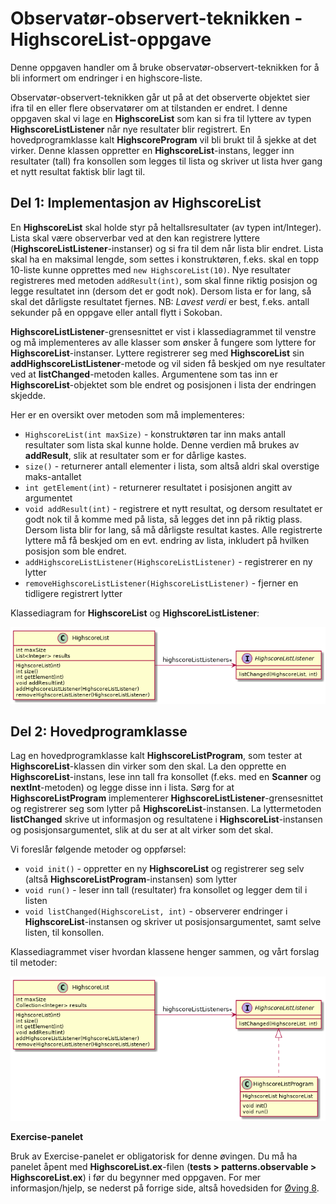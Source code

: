 # Observatør-observert-teknikken - HighscoreList-oppgave

Denne oppgaven handler om å bruke observatør-observert-teknikken for å bli informert om endringer i en highscore-liste.

Observatør-observert-teknikken går ut på at det observerte objektet sier ifra til en eller flere observatører om at tilstanden er endret. I denne oppgaven skal vi lage en **HighscoreList** som kan si fra til lyttere av typen **HighscoreListListener** når nye resultater blir registrert. En hovedprogramklasse kalt **HighscoreProgram** vil bli brukt til å sjekke at det virker. Denne klassen oppretter en **HighscoreList**-instans, legger inn resultater (tall) fra konsollen som legges til lista og skriver ut lista hver gang et nytt resultat faktisk blir lagt til.

## Del 1: Implementasjon av HighscoreList

En **HighscoreList** skal holde styr på heltallsresultater (av typen int/Integer). Lista skal være observerbar ved at den kan registrere lyttere (**HighscoreListListener**-instanser) og si fra til dem når lista blir endret. Lista skal ha en maksimal lengde, som settes i konstruktøren, f.eks. skal en topp 10-liste kunne opprettes med `new HighscoreList(10)`. Nye resultater registreres med metoden `addResult(int)`, som skal finne riktig posisjon og legge resultatet inn (dersom det er godt nok). Dersom lista er for lang, så skal det dårligste resultatet fjernes. NB: *Lavest verdi* er best, f.eks. antall sekunder på en oppgave eller antall flytt i Sokoban.

**HighscoreListListener**-grensesnittet er vist i klassediagrammet til venstre og må implementeres av alle klasser som ønsker å fungere som lyttere for **HighscoreList**-instanser. Lyttere registrerer seg med **HighscoreList** sin **addHighscoreListListener**-metode og vil siden få beskjed om nye resultater ved at **listChanged**-metoden kalles. Argumentene som tas inn er **HighscoreList**-objektet som ble endret og posisjonen i lista der endringen skjedde.

Her er en oversikt over metoden som må implementeres:

- `HighscoreList(int maxSize)` - konstruktøren tar inn maks antall resultater som lista skal kunne holde. Denne verdien må brukes av **addResult**, slik at resultater som er for dårlige kastes.
- `size()` - returnerer antall elementer i lista, som altså aldri skal overstige maks-antallet
- `int getElement(int)` - returnerer resultatet i posisjonen angitt av argumentet
- `void addResult(int)` - registrere et nytt resultat, og dersom resultatet er godt nok til å komme med på lista, så legges det inn på riktig plass. Dersom lista blir for lang, så må dårligste resultat kastes. Alle registrerte lyttere må få beskjed om en evt. endring av lista, inkludert på hvilken posisjon som ble endret.
- `addHighscoreListListener(HighscoreListListener)` - registrerer en ny lytter
- `removeHighscoreListListener(HighscoreListListener)` - fjerner en tidligere registrert lytter

Klassediagram for **HighscoreList** og **HighscoreListListener**:

![](images/highscore-list.png)

## Del 2: Hovedprogramklasse

Lag en hovedprogramklasse kalt **HighscoreListProgram**, som tester at **HighscoreList**-klassen din virker som den skal. La den opprette en **HighscoreList**-instans, lese inn tall fra konsollet (f.eks. med en **Scanner** og **nextInt**-metoden) og legge disse inn i lista. Sørg for at **HighscoreListProgram** implementerer **HighscoreListListener**-grensesnittet og registrerer seg som lytter på **HighscoreList**-instansen. La lyttermetoden **listChanged** skrive ut informasjon og resultatene i **HighscoreList**-instansen og posisjonsargumentet, slik at du ser at alt virker som det skal.

Vi foreslår følgende metoder og oppførsel:

- `void init()` - oppretter en ny **HighscoreList** og registrerer seg selv (altså **HighscoreListProgram**-instansen) som lytter
- `void run()` - leser inn tall (resultater) fra konsollet og legger dem til i listen
- `void listChanged(HighscoreList, int)` - observerer endringer i **HighscoreList**-instansen og skriver ut posisjonsargumentet, samt selve listen, til konsollen.

Klassediagrammet viser hvordan klassene henger sammen, og vårt forslag til metoder:

![](images/hl-program.png)

**Exercise-panelet**

Bruk av Exercise-panelet er obligatorisk for denne øvingen. Du må ha panelet åpent med **HighscoreList.ex**-filen (**tests > patterns.observable > HighscoreList.ex**) i før du begynner med oppgaven. For mer informasjon/hjelp, se nederst på forrige side, altså hovedsiden for [Øving 8](./README.md).
